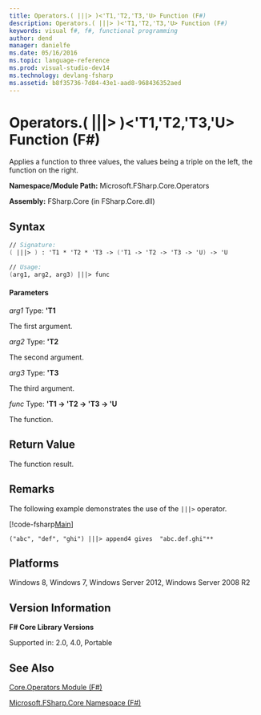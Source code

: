 ```yaml
---
title: Operators.( |||> )<'T1,'T2,'T3,'U> Function (F#)
description: Operators.( |||> )<'T1,'T2,'T3,'U> Function (F#)
keywords: visual f#, f#, functional programming
author: dend
manager: danielfe
ms.date: 05/16/2016
ms.topic: language-reference
ms.prod: visual-studio-dev14
ms.technology: devlang-fsharp
ms.assetid: b8f35736-7d84-43e1-aad8-968436352aed 
---
```


# Operators.( |||> )<'T1,'T2,'T3,'U> Function (F#)

Applies a function to three values, the values being a triple on the left, the function on the right.

**Namespace/Module Path:** Microsoft.FSharp.Core.Operators

**Assembly:** FSharp.Core (in FSharp.Core.dll)


## Syntax

```fsharp
// Signature:
( |||> ) : 'T1 * 'T2 * 'T3 -> ('T1 -> 'T2 -> 'T3 -> 'U) -> 'U

// Usage:
(arg1, arg2, arg3) |||> func
```

#### Parameters
*arg1*
Type: **'T1**


The first argument.


*arg2*
Type: **'T2**


The second argument.


*arg3*
Type: **'T3**


The third argument.


*func*
Type: **'T1 -&gt; 'T2 -&gt; 'T3 -&gt; 'U**


The function.

## Return Value

The function result.

## Remarks

The following example demonstrates the use of the `|||>` operator.

[!code-fsharp[Main](~samples/snippets/fsharp/operators/snippet3.fs)]

```
("abc", "def", "ghi") |||> append4 gives  "abc.def.ghi"**
```

## Platforms
Windows 8, Windows 7, Windows Server 2012, Windows Server 2008 R2

## Version Information
**F# Core Library Versions**

Supported in: 2.0, 4.0, Portable

## See Also
[Core.Operators Module &#40;F&#35;&#41;](Core.Operators-Module-%5BFSharp%5D.md)

[Microsoft.FSharp.Core Namespace &#40;F&#35;&#41;](Microsoft.FSharp.Core-Namespace-%5BFSharp%5D.md)